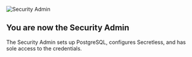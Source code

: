 
![Security Admin](https://secretless.io/img/security_admin.jpg)

## You are now the Security Admin
The Security Admin sets up PostgreSQL, configures Secretless, and has sole access to the credentials.
